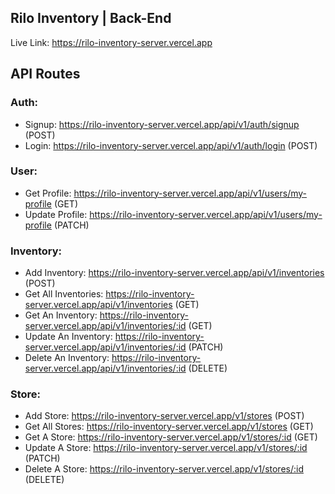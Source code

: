 ## Rilo Inventory | Back-End

Live Link: https://rilo-inventory-server.vercel.app

## API Routes

### Auth:

- Signup: https://rilo-inventory-server.vercel.app/api/v1/auth/signup (POST)
- Login: https://rilo-inventory-server.vercel.app/api/v1/auth/login (POST)

### User:

- Get Profile: https://rilo-inventory-server.vercel.app/api/v1/users/my-profile (GET)
- Update Profile: https://rilo-inventory-server.vercel.app/api/v1/users/my-profile (PATCH)

### Inventory:

- Add Inventory: https://rilo-inventory-server.vercel.app/api/v1/inventories (POST)
- Get All Inventories: https://rilo-inventory-server.vercel.app/api/v1/inventories (GET)
- Get An Inventory: https://rilo-inventory-server.vercel.app/api/v1/inventories/:id (GET)
- Update An Inventory: https://rilo-inventory-server.vercel.app/api/v1/inventories/:id (PATCH)
- Delete An Inventory: https://rilo-inventory-server.vercel.app/api/v1/inventories/:id (DELETE)

### Store:

- Add Store: https://rilo-inventory-server.vercel.app/v1/stores (POST)
- Get All Stores: https://rilo-inventory-server.vercel.app/v1/stores (GET)
- Get A Store: https://rilo-inventory-server.vercel.app/v1/stores/:id (GET)
- Update A Store: https://rilo-inventory-server.vercel.app/v1/stores/:id (PATCH)
- Delete A Store: https://rilo-inventory-server.vercel.app/v1/stores/:id (DELETE)
